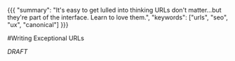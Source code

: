 {{{
    "summary": "It's easy to get lulled into thinking URLs don't matter...but they're part of the interface. Learn to love them.",
    "keywords": ["urls", "seo", "ux", "canonical"]
}}}

#Writing Exceptional URLs

*DRAFT*